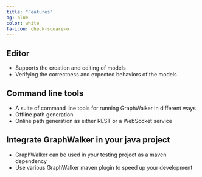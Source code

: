 ```yaml
---
title: "Features"
bg: blue
color: white
fa-icon: check-square-o
---
```


## Editor

* Supports the creation and editing of models
* Verifying the correctness and expected behaviors of the models
  
## Command line tools

* A suite of command line tools for running GraphWalker in different ways
* Offline path generation
* Online path generation as either REST or a WebSocket service

## Integrate GraphWalker in your java project

* GraphWalker can be used in your testing project as a maven dependency
* Use various GraphWalker maven plugin to speed up your development

